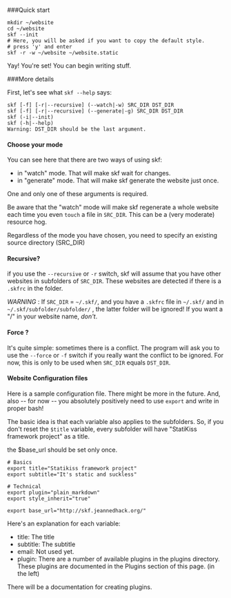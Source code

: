 
###Quick start

<pre><code class="bash">mkdir ~/website
cd ~/website
skf --init
# Here, you will be asked if you want to copy the default style. 
# press 'y' and enter 
skf -r -w ~/website ~/website.static</code></pre>

Yay! You're set! You can begin writing stuff. 

###More details

First, let's see what `skf --help` says:

<pre><code class="bash">skf [-f] [-r|--recursive] (--watch|-w) SRC_DIR DST_DIR
skf [-f] [-r|--recursive] (--generate|-g) SRC_DIR DST_DIR
skf (-i|--init)
skf (-h|--help)
Warning: DST_DIR should be the last argument.</code></pre>

#### Choose your mode

You can see here that there are two ways of using skf: 

* in "watch" mode. That will make skf wait for changes. 
* in "generate" mode. That will make skf generate the website just once. 

One and only one of these arguments is required. 

Be aware that the "watch" mode will make skf regenerate a whole website 
each time you even `touch` a file in `SRC_DIR`. This can be a (very 
moderate) resource hog. 

Regardless of the mode you have chosen, you need to specify an 
existing source directory (SRC_DIR) 

#### Recursive? 

if you use the `--recursive` or `-r` switch, skf will assume that you have 
other websites in subfolders of `SRC_DIR`. These websites are detected if 
there is a `.skfrc` in the folder. 

*WARNING* : If `SRC_DIR` = `~/.skf/`, and you have a `.skfrc` file in 
`~/.skf/` and in `~/.skf/subfolder/subfolder/` , the latter folder will be ignored! 
If you want a "/" in your website name, *don't*. 


#### Force ?

It's quite simple: sometimes there is a conflict. The program will ask you 
to use the `--force` or `-f` switch if you really want the conflict to be 
ignored. For now, this is only to be used when `SRC_DIR` equals `DST_DIR`. 

#### Website Configuration files

Here is a sample configuration file. There might be more in the future. 
And, also -- for now -- you absolutely positively need to use `export` and 
write in proper bash! 

The basic idea is that each variable also applies to the subfolders. 
So, if you don't reset the `$title` variable, every subfolder 
will have "StatiKiss framework project" as a title. 

the $base_url should be set only once. 

<pre><code class='bash'># Basics
export title="Statikiss framework project"
export subtitle="It's static and suckless"

# Technical
export plugin="plain_markdown"
export style_inherit="true"

export base_url="http://skf.jeannedhack.org/"
</code></pre>

Here's an explanation for each variable:

* title: The title
* subtitle: The subtitle
* email: Not used yet. 
* plugin: There are a number of available plugins in the plugins directory. 
    These plugins are documented in the Plugins section of this page. 
    (in the left) 

There will be a documentation for creating plugins. 
